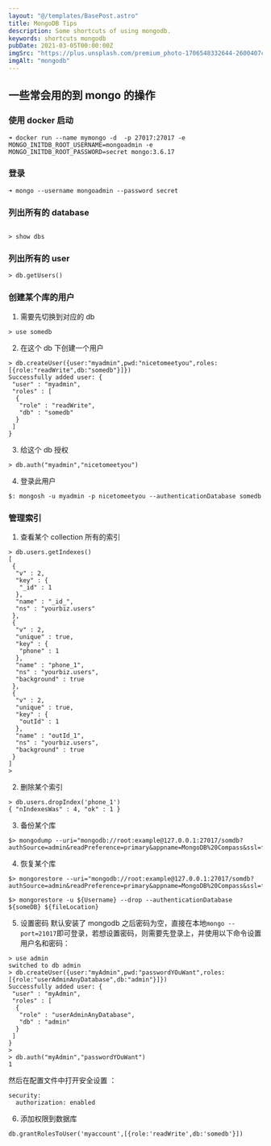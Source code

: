 ```yaml
---
layout: "@/templates/BasePost.astro"
title: MongoDB Tips
description: Some shortcuts of using mongodb.
keywords: shortcuts mongodb
pubDate: 2021-03-05T00:00:00Z
imgSrc: "https://plus.unsplash.com/premium_photo-1706548332644-2600407c133d?w=800&auto=format&fit=crop&q=60&ixlib=rb-4.0.3&ixid=M3wxMjA3fDB8MHxzZWFyY2h8MXx8c2NyZWVufGVufDB8fDB8fHww"
imgAlt: "mongodb"
---
```


## 一些常会用的到 mongo 的操作

### 使用 docker 启动

```
➜ docker run --name mymongo -d  -p 27017:27017 -e MONGO_INITDB_ROOT_USERNAME=mongoadmin -e MONGO_INITDB_ROOT_PASSWORD=secret mongo:3.6.17
```

### 登录

```
➜ mongo --username mongoadmin --password secret
```

### 列出所有的 database

```

> show dbs
```

### 列出所有的 user

```
> db.getUsers()
```

### 创建某个库的用户

1. 需要先切换到对应的 db

```
> use somedb
```

2. 在这个 db 下创建一个用户

```
> db.createUser({user:"myadmin",pwd:"nicetomeetyou",roles:[{role:"readWrite",db:"somedb"}]})
Successfully added user: {
 "user" : "myadmin",
 "roles" : [
  {
   "role" : "readWrite",
   "db" : "somedb"
  }
 ]
}
```

3. 给这个 db 授权

```
> db.auth("myadmin","nicetomeetyou")
```

4. 登录此用户

```
$: mongosh -u myadmin -p nicetomeetyou --authenticationDatabase somedb
```

### 管理索引

1. 查看某个 collection 所有的索引

```
> db.users.getIndexes()
[
 {
  "v" : 2,
  "key" : {
   "_id" : 1
  },
  "name" : "_id_",
  "ns" : "yourbiz.users"
 },
 {
  "v" : 2,
  "unique" : true,
  "key" : {
   "phone" : 1
  },
  "name" : "phone_1",
  "ns" : "yourbiz.users",
  "background" : true
 },
 {
  "v" : 2,
  "unique" : true,
  "key" : {
   "outId" : 1
  },
  "name" : "outId_1",
  "ns" : "yourbiz.users",
  "background" : true
 }
]
>
```

2. 删除某个索引

```
> db.users.dropIndex('phone_1')
{ "nIndexesWas" : 4, "ok" : 1 }
```

3. 备份某个库

```
$> mongodump --uri="mongodb://root:example@127.0.0.1:27017/somdb?authSource=admin&readPreference=primary&appname=MongoDB%20Compass&ssl=false"
```

4. 恢复某个库

```
$> mongorestore --uri="mongodb://root:example@127.0.0.1:27017/somdb?authSource=admin&readPreference=primary&appname=MongoDB%20Compass&ssl=false"

$> mongorestore -u ${Username} --drop --authenticationDatabase ${someDB} ${fileLocation}

```

5. 设置密码
   默认安装了 mongodb 之后密码为空，直接在本地`mongo --port=21017`即可登录，若想设置密码，则需要先登录上，并使用以下命令设置用户名和密码：

```
> use admin
switched to db admin
> db.createUser({user:"myAdmin",pwd:"passwordYOuWant",roles:[{role:"userAdminAnyDatabase",db:"admin"}]})
Successfully added user: {
 "user" : "myAdmin",
 "roles" : [
  {
   "role" : "userAdminAnyDatabase",
   "db" : "admin"
  }
 ]
}
>
> db.auth("myAdmin","passwordYOuWant")
1
```

然后在配置文件中打开安全设置 ：

```
security:
  authorization: enabled
```

6. 添加权限到数据库

```
db.grantRolesToUser('myaccount',[{role:'readWrite',db:'somedb'}])
```
